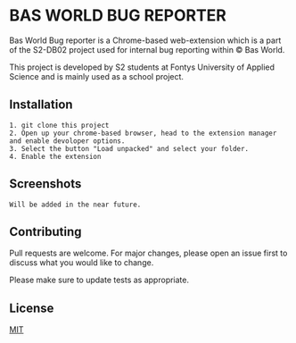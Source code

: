 # BAS WORLD BUG REPORTER

Bas World Bug reporter is a Chrome-based web-extension which is a part of the S2-DB02 project used for internal bug reporting within © Bas World.

This project is developed by S2 students at Fontys University of Applied Science and is mainly used as a school project.

## Installation

```
1. git clone this project
2. Open up your chrome-based browser, head to the extension manager and enable devoloper options.
3. Select the button "Load unpacked" and select your folder.
4. Enable the extension 
```

## Screenshots

```
Will be added in the near future.
```

## Contributing
Pull requests are welcome. For major changes, please open an issue first to discuss what you would like to change.

Please make sure to update tests as appropriate.

## License
[MIT](https://choosealicense.com/licenses/mit/)